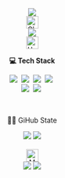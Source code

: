 <div align="center">
  <a href="https://blog.naver.com/gonbi91">
<img src="https://capsule-render.vercel.app/api?type=waving&color=BDBDC8&height=150&section=header&text=😊Welcome!%20&fontSize=40&animation=blinking" />
</a>
</div>
<div align="center">
  <img src="https://raw.githubusercontent.com/Tarikul-Islam-Anik/Animated-Fluent-Emojis/master/Emojis/Smilies/Ghost.png" alt="Ghost" width="25" height="25" />
<div align="center">
   <img src="https://readme-typing-svg.demolab.com/?lines=　　　　　✨조경곤입니다!🙋‍♂️;　　　　　　✨반갑습니다😊" />
</div>

</div>
<div align="center">
<img src="https://raw.githubusercontent.com/Tarikul-Islam-Anik/Animated-Fluent-Emojis/master/Emojis/Smilies/Hugging%20Face.png" alt="Hugging Face" width="25" height="25" />
</div>
<p align="center"><b>💻 Tech Stack</b></p>
<p align="center">
  <img src="https://img.shields.io/badge/C%23-239120?style=for-the-badge&logo=c-sharp&logoColor=white"/></a>&nbsp
  <img src="https://img.shields.io/badge/HTML-E34F26?style=flat-square&logo=HTML5&logoColor=white"/></a>&nbsp
  <img src="https://img.shields.io/badge/CSS-1572B6?style=flat-square&logo=css3&logoColor=white"/></a>&nbsp
  <img src="https://img.shields.io/badge/Git-F05032?style=flat-square&logo=Git&logoColor=white"/></a>&nbsp
  <br />
  <img src="https://img.shields.io/badge/Javascript-ffb13b?style=flat-square&logo=javascript&logoColor=white"/></a>&nbsp
  <img src="https://img.shields.io/badge/Node.js-339933?style=flat-square&logo=Node.js&logoColor=white"/></a>&nbsp
</p>
<br />
<p align="center">
  👨‍💻 GiHub State
</p>

<div align="center">
<img src="https://github-readme-stats.vercel.app/api/top-langs/?username=ckk914"/>
<img src="https://github-readme-stats.vercel.app/api?username=ckk914"/>  
</div>
<br/>
<div align="center">
<img src="https://raw.githubusercontent.com/Tarikul-Islam-Anik/Animated-Fluent-Emojis/master/Emojis/Smilies/Money-Mouth%20Face.png" alt="Money-Mouth Face" width="25" height="25" />
<br/>

<img src="http://mazandi.herokuapp.com/api?handle={handle}&theme=dark"/>
<img src="https://readme-typing-svg.demolab.com/?lines=　　　　　　　　🐒..........;　　　　　　　　..........🐒" />
</div>

<!--
**ckk914/ckk914** is a ✨ _special_ ✨ repository because its `README.md` (this file) appears on your GitHub profile.

Here are some ideas to get you started:

- 🔭 I’m currently working on ...
- 🌱 I’m currently learning ...
- 👯 I’m looking to collaborate on ...
- 🤔 I’m looking for help with ...
- 💬 Ask me about ...
- 📫 How to reach me: ...
- 😄 Pronouns: ...
- ⚡ Fun fact: ...
-->
